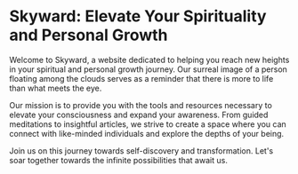 <!--
Write me markdown content of website with wallpaper:

"A surreal image of a person floating among the clouds for a spirituality or personal growth website"

The header of the page should not be copy of the text but rather a real content of the website which is using this wallpaper.
-->

<!--font:Poppins-->

# Skyward: Elevate Your Spirituality and Personal Growth

Welcome to Skyward, a website dedicated to helping you reach new heights in your spiritual and personal growth journey. Our surreal image of a person floating among the clouds serves as a reminder that there is more to life than what meets the eye.

Our mission is to provide you with the tools and resources necessary to elevate your consciousness and expand your awareness. From guided meditations to insightful articles, we strive to create a space where you can connect with like-minded individuals and explore the depths of your being.

Join us on this journey towards self-discovery and transformation. Let's soar together towards the infinite possibilities that await us.
